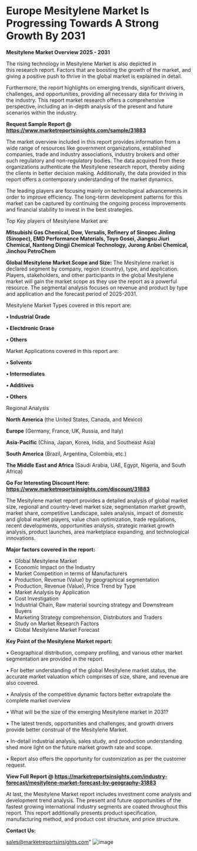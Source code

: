  # Europe Mesitylene Market Is Progressing Towards A Strong Growth By 2031

<Strong> Mesitylene Market Overview 2025 - 2031</strong>

The rising technology in Mesitylene Market is also depicted in this research report. Factors that are boosting the growth of the market, and giving a positive push to thrive in the global market is explained in detail.

Furthermore, the report highlights on emerging trends, significant drivers, challenges, and opportunities, providing all necessary data for thriving in the industry. This report market research offers a comprehensive perspective, including an in-depth analysis of the present and future scenarios within the industry.

<strong>Request Sample Report @ <a href=https://www.marketreportsinsights.com/sample/31883>https://www.marketreportsinsights.com/sample/31883</a></strong>

The market overview included in this report provides information from a wide range of resources like government organizations, established companies, trade and industry associations, industry brokers and other such regulatory and non-regulatory bodies. The data acquired from these organizations authenticate the Mesitylene research report, thereby aiding the clients in better decision making. Additionally, the data provided in this report offers a contemporary understanding of the market dynamics.

The leading players are focusing mainly on technological advancements in order to improve efficiency. The long-term development patterns for this market can be captured by continuing the ongoing process improvements and financial stability to invest in the best strategies.

Top Key players of Mesitylene Market are:

<strong>Mitsubishi Gas Chemical, Dow, Versalis, Refinery of Sinopec Jinling (Sinopec), EMD Performance Materials, Toyo Gosei, Jiangsu Jiuri Chemical, Nantong Dingji Chemical Technology, Jurong Anbei Chemical, Jinchou PetroChem</strong>

<strong><b>Global Mesitylene Market Scope and Size:</b></strong>
The Mesitylene market is declared segment by company, region (country), type, and application. Players, stakeholders, and other participants in the global Mesitylene market will gain the market scope as they use the report as a powerful resource. The segmental analysis focuses on revenue and product by type and application and the forecast period of 2025-2031.

Mesitylene Market Types covered in this report are:

<strong>• Industrial Grade

• Electdronic Grase

• Others</strong>

Market Applications covered in this report are:

<strong>• Solvents

• Intermediates

• Additives

• Others</strong> 

Regional Analysis

<strong>North America</strong> (the United States, Canada, and Mexico)

<strong>Europe</strong> (Germany, France, UK, Russia, and Italy)

<strong>Asia-Pacific</strong> (China, Japan, Korea, India, and Southeast Asia)

<strong>South America</strong> (Brazil, Argentina, Colombia, etc.)

<strong>The Middle East and Africa</strong> (Saudi Arabia, UAE, Egypt, Nigeria, and South Africa)

<strong>Go For Interesting Discount Here: <a href=https://www.marketreportsinsights.com/discount/31883>https://www.marketreportsinsights.com/discount/31883</a></strong>

The Mesitylene market report provides a detailed analysis of global market size, regional and country-level market size, segmentation market growth, market share, competitive Landscape, sales analysis, impact of domestic and global market players, value chain optimization, trade regulations, recent developments, opportunities analysis, strategic market growth analysis, product launches, area marketplace expanding, and technological innovations.

<strong><b>Major factors covered in the report:</b></strong>
<ul>
  <li>Global Mesitylene Market </li>
  <li>Economic Impact on the Industry</li>
  <li>Market Competition in terms of Manufacturers</li>
  <li>Production, Revenue (Value) by geographical segmentation</li>
  <li>Production, Revenue (Value), Price Trend by Type</li>
  <li>Market Analysis by Application</li>
  <li>Cost Investigation</li>
  <li>Industrial Chain, Raw material sourcing strategy and Downstream Buyers</li>
  <li>Marketing Strategy comprehension, Distributors and Traders</li>
  <li>Study on Market Research Factors</li>
  <li>Global Mesitylene Market Forecast</li>
</ul>

<strong><b>Key Point of the Mesitylene Market report:</b></strong>

• Geographical distribution, company profiling, and various other market segmentation are provided in the report.

• For better understanding of the global Mesitylene market status, the accurate market valuation which comprises of size, share, and revenue are also covered.

• Analysis of the competitive dynamic factors better extrapolate the complete market overview

• What will be the size of the emerging Mesitylene market in 2031?

• The latest trends, opportunities and challenges, and growth drivers provide better construal of the Mesitylene Market.

• In-detail industrial analysis, sales study, and production understanding shed more light on the future market growth rate and scope.

• Report also offers the opportunity for customization as per the customer request.

<strong><b>View Full Report @ <a href=https://marketreportsinsights.com/industry-forecast/mesitylene-market-forecast-by-geography-31883>https://marketreportsinsights.com/industry-forecast/mesitylene-market-forecast-by-geography-31883</a></b></strong>


At last, the Mesitylene Market report includes investment come analysis and development trend analysis. The present and future opportunities of the fastest growing international industry segments are coated throughout this report. This report additionally presents product specification, manufacturing method, and product cost structure, and price structure.

<strong>Contact Us:</strong>

sales@marketreportsinsights.com"
![image](https://github.com/user-attachments/assets/59a0c463-a78a-4053-b207-033317799603)
